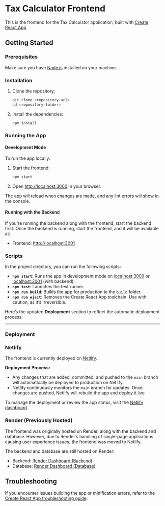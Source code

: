 # Tax Calculator Frontend

This is the frontend for the Tax Calculator application, built with [Create React App](https://github.com/facebook/create-react-app).

## Getting Started

### Prerequisites

Make sure you have [Node.js](https://nodejs.org/) installed on your machine.

### Installation

1. Clone the repository:
   ```bash
   git clone <repository-url>
   cd <repository-folder>
   ```

2. Install the dependencies:
   ```bash
   npm install
   ```

### Running the App

#### Development Mode

To run the app locally:

1. Start the frontend:
   ```bash
   npm start
   ```

2. Open [http://localhost:3000](http://localhost:3000) in your browser.

The app will reload when changes are made, and any lint errors will show in the console.

#### Running with the Backend

If you're running the backend along with the frontend, start the backend first. Once the backend is running, start the frontend, and it will be available at:

- Frontend: [http://localhost:3001](http://localhost:3001)

### Scripts

In the project directory, you can run the following scripts:

- **`npm start`**: Runs the app in development mode on [localhost:3000](http://localhost:3000) or [localhost:3001](http://localhost:3001) (with backend).
- **`npm test`**: Launches the test runner.
- **`npm run build`**: Builds the app for production to the `build` folder.
- **`npm run eject`**: Removes the Create React App toolchain. Use with caution, as it’s irreversible.

Here’s the updated **Deployment** section to reflect the automatic deployment process:

---

### Deployment

### Netlify

The frontend is currently deployed on [Netlify](https://tax-calculator-frontend.netlify.app/).

**Deployment Process:**
- Any changes that are added, committed, and pushed to the `main` branch will automatically be deployed to production on Netlify.
- Netlify continuously monitors the `main` branch for updates. Once changes are pushed, Netlify will rebuild the app and deploy it live.

To manage the deployment or review the app status, visit the [Netlify dashboard](https://app.netlify.com/sites/tax-calculator-frontend/overview).

### Render (Previously Hosted)

The frontend was originally hosted on Render, along with the backend and database. However, due to Render’s handling of single-page applications causing user experience issues, the frontend was moved to Netlify.

The backend and database are still hosted on Render:

- Backend: [Render Dashboard (Backend)](https://dashboard.render.com/web/srv-cr1ektrqf0us73fm9rh0)
- Database: [Render Dashboard (Database)](https://dashboard.render.com/d/dpg-cr1ceq23esus73at4vtg-a/info)

## Troubleshooting

If you encounter issues building the app or minification errors, refer to the [Create React App troubleshooting guide](https://facebook.github.io/create-react-app/docs/troubleshooting#npm-run-build-fails-to-minify).
